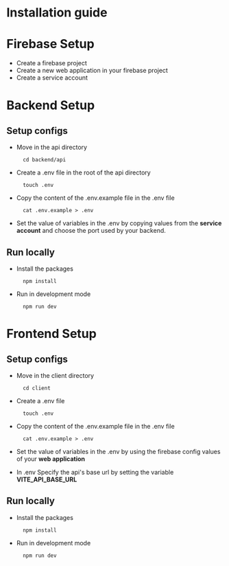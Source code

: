 # Installation guide

# Firebase Setup
- Create a firebase project
- Create a new web application in your firebase project
- Create a service account

# Backend Setup
## Setup configs
- Move in the api directory

        cd backend/api

- Create a .env file in the root of the api directory

        touch .env

- Copy the content of the .env.example file in the .env file

        cat .env.example > .env

- Set the value of variables in the .env by copying values from the **service account** and choose the port used by your backend.
## Run locally
- Install the packages

        npm install

- Run in development mode

        npm run dev


# Frontend Setup
## Setup configs
- Move in the client directory

        cd client

- Create a .env file 

        touch .env

- Copy the content of the .env.example file in the .env file

        cat .env.example > .env

- Set the value of variables in the .env by using the firebase config values of your **web application**
- In .env Specify the api's base url by setting the variable **VITE_API_BASE_URL**
## Run locally
- Install the packages

        npm install

- Run in development mode

        npm run dev
    


